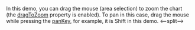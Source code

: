 In this demo, you can drag the mouse (area selection) to zoom the chart (the [dragToZoom](/Documentation/ApiReference/UI_Components/dxChart/Configuration/zoomAndPan/#dragToZoom) property is enabled). To pan in this case, drag the mouse while pressing the [panKey](/Documentation/ApiReference/UI_Components/dxChart/Configuration/zoomAndPan/#panKey), for example, it is Shift in this demo.
<--split-->